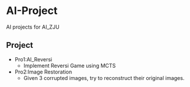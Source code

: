 # AI-Project
AI projects for AI_ZJU

## Project
- Pro1:AI_Reversi
  - Implement Reversi Game using MCTS
- Pro2:Image Restoration
  - Given 3 corrupted images, try to reconstruct their original images.
